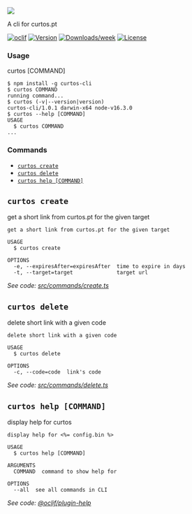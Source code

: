 <img src="https://curtos.pt/img/name.svg" />

A cli for curtos.pt

[![oclif](https://img.shields.io/badge/cli-oclif-brightgreen.svg)](https://oclif.io)
[![Version](https://img.shields.io/npm/v/curtos-cli.svg)](https://npmjs.org/package/curtos-cli)
[![Downloads/week](https://img.shields.io/npm/dw/curtos-cli.svg)](https://npmjs.org/package/curtos-cli)
[![License](https://img.shields.io/npm/l/curtos-cli.svg)](https://github.com/lmribeiro/curtos-cli/blob/master/package.json)

<!-- toc -->

<!-- tocstop -->
### Usage

curtos [COMMAND]
<!-- usage -->
```sh-session
$ npm install -g curtos-cli
$ curtos COMMAND
running command...
$ curtos (-v|--version|version)
curtos-cli/1.0.1 darwin-x64 node-v16.3.0
$ curtos --help [COMMAND]
USAGE
  $ curtos COMMAND
...
```
<!-- usagestop -->
### Commands

<!-- commands -->
* [`curtos create`](#curtos-create)
* [`curtos delete`](#curtos-delete)
* [`curtos help [COMMAND]`](#curtos-help-command)

## `curtos create`

get a short link from curtos.pt for the given target

```
get a short link from curtos.pt for the given target

USAGE
  $ curtos create

OPTIONS
  -e, --expiresAfter=expiresAfter  time to expire in days
  -t, --target=target              target url
```

_See code: [src/commands/create.ts](https://github.com/curtos-pt/cli/blob/v1.0.1/src/commands/create.ts)_

## `curtos delete`

delete short link with a given code

```
delete short link with a given code

USAGE
  $ curtos delete

OPTIONS
  -c, --code=code  link's code
```

_See code: [src/commands/delete.ts](https://github.com/curtos-pt/cli/blob/v1.0.1/src/commands/delete.ts)_

## `curtos help [COMMAND]`

display help for curtos

```
display help for <%= config.bin %>

USAGE
  $ curtos help [COMMAND]

ARGUMENTS
  COMMAND  command to show help for

OPTIONS
  --all  see all commands in CLI
```

_See code: [@oclif/plugin-help](https://github.com/oclif/plugin-help/blob/v2.2.3/src/commands/help.ts)_
<!-- commandsstop -->
